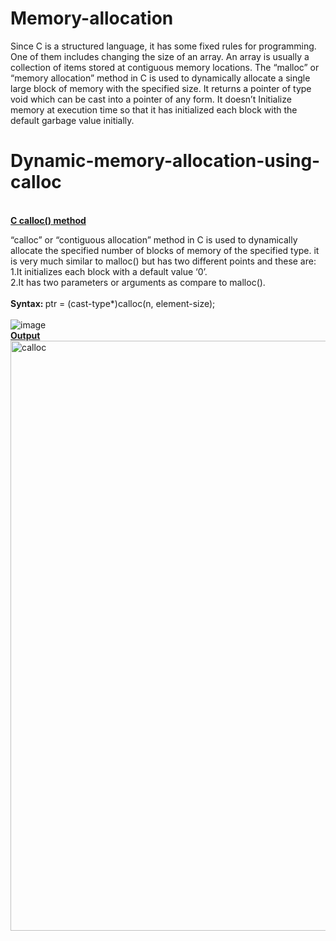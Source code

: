 # Memory-allocation

Since C is a structured language, it has some fixed rules for programming.
One of them includes changing the size of an array. 
An array is usually a collection of items stored at contiguous memory locations.
The “malloc” or “memory allocation” method in C is used to dynamically allocate a single large block of memory with the specified size.
It returns a pointer of type void which can be cast into a pointer of any form.
It doesn’t Initialize memory at execution time so that it has initialized each block with the default garbage value initially.  
# Dynamic-memory-allocation-using-calloc
<br>
<b><ins>C calloc() method</b></ins><br>

“calloc” or “contiguous allocation” method in C is used to dynamically allocate the specified number of blocks of memory of the specified type. it is very much similar to malloc() but has two different points and these are:<br>
1.It initializes each block with a default value ‘0’.<br>
2.It has two parameters or arguments as compare to malloc().<br>
<br>
<b>Syntax: </b>
ptr = (cast-type*)calloc(n, element-size);<br>
<br>
![image](https://user-images.githubusercontent.com/125802204/234007424-644d756f-6103-4f46-8a26-3c218d7e1f08.png)
<br>
<b><ins> Output </b></ins>
<br>
<img width="944" alt="calloc" src="https://user-images.githubusercontent.com/125802204/234007999-864e02a4-aaa5-4b07-9dc5-69667769fdc7.png">
